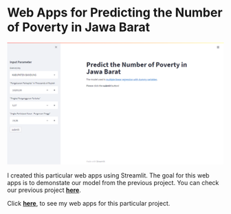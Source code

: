 # Web Apps for Predicting the Number of Poverty in Jawa Barat

![Web Apps Overview](https://github.com/ayusufalba25/povertyApps/blob/master/images/Web%20Apps%20Overview.png)

I created this particular web apps using Streamlit. The goal for this web apps is to demonstate our model from the previous project. You can check our previous project [**here**](https://github.com/ayusufalba25/Poverty-in-JawaBarat).

Click [**here**](), to see my web apps for this particular project.
